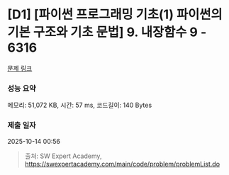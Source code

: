# [D1] [파이썬 프로그래밍 기초(1) 파이썬의 기본 구조와 기초 문법] 9. 내장함수 9 - 6316 

[문제 링크](https://swexpertacademy.com/main/code/problem/problemDetail.do?contestProbId=AWcWGQF65YMDFAU4) 

### 성능 요약

메모리: 51,072 KB, 시간: 57 ms, 코드길이: 140 Bytes

### 제출 일자

2025-10-14 00:56



> 출처: SW Expert Academy, https://swexpertacademy.com/main/code/problem/problemList.do
